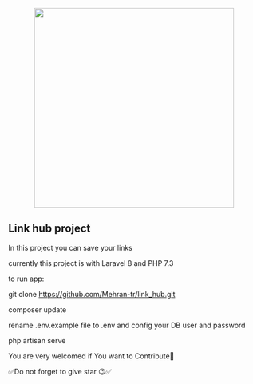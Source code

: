 <p align="center"><a href="https://laravel.com" target="_blank"><img src="https://raw.githubusercontent.com/laravel/art/master/logo-lockup/5%20SVG/2%20CMYK/1%20Full%20Color/laravel-logolockup-cmyk-red.svg" width="400"></a></p>



## Link hub project
In this project you can save your links 

currently  this project is with Laravel 8 and PHP 7.3

to run app:

git clone https://github.com/Mehran-tr/link_hub.git

composer update 

rename .env.example file to .env and config your DB user and password

php artisan serve


You are very welcomed if You want to Contribute🍻

✅Do not forget to give star 😉✅
